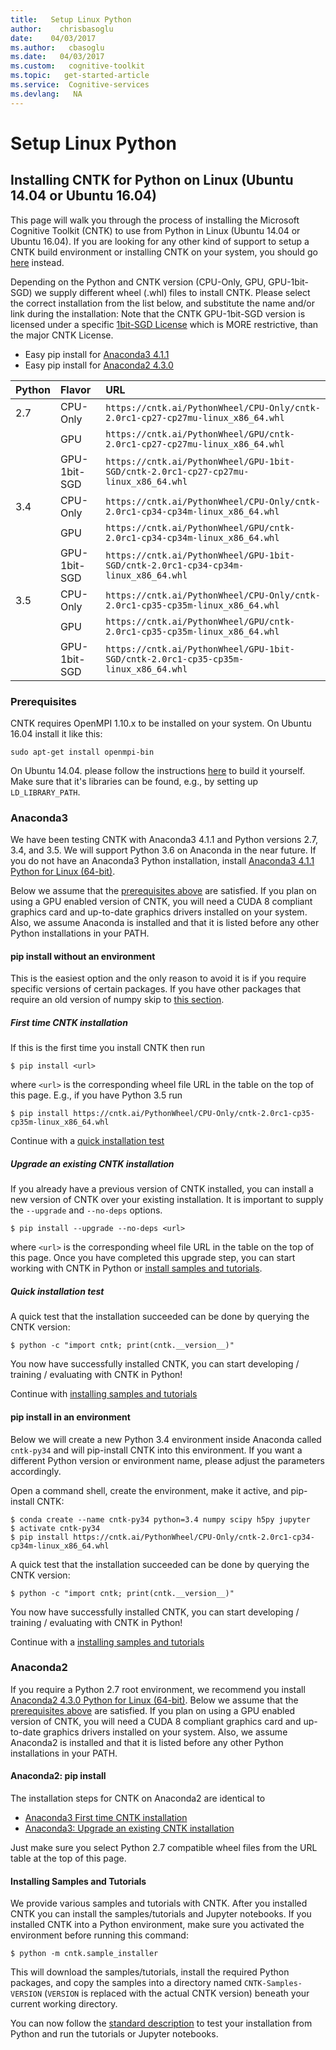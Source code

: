 ```yaml
---
title:   Setup Linux Python
author:    chrisbasoglu
date:    04/03/2017
ms.author:   cbasoglu
ms.date:   04/03/2017
ms.custom:   cognitive-toolkit
ms.topic:   get-started-article
ms.service:  Cognitive-services
ms.devlang:   NA
---
```


# Setup Linux Python

## Installing CNTK for Python on Linux (Ubuntu 14.04 or Ubuntu 16.04)

This page will walk you through the process of installing the Microsoft Cognitive Toolkit (CNTK) to use from Python in Linux (Ubuntu 14.04 or Ubuntu 16.04).
If you are looking for any other kind of support to setup a CNTK build environment or installing CNTK on your system, you should go [here](./Setup-CNTK-on-your-machine.md) instead. 

Depending on the Python and CNTK version (CPU-Only, GPU, GPU-1bit-SGD) we supply different wheel (.whl) files to install CNTK.
Please select the correct installation from the list below, and substitute the name and/or link during the installation:
Note that the CNTK GPU-1bit-SGD version is licensed under a specific [1bit-SGD License](./CNTK-1bit-SGD-License.md) which is MORE restrictive, than the major CNTK License.

* Easy pip install for [Anaconda3 4.1.1](#anaconda3)
* Easy pip install for [Anaconda2 4.3.0](#anaconda2)

|Python | Flavor | URL
|:------|:-------|:--------|
| 2.7 | CPU-Only | `https://cntk.ai/PythonWheel/CPU-Only/cntk-2.0rc1-cp27-cp27mu-linux_x86_64.whl`
|  | GPU | `https://cntk.ai/PythonWheel/GPU/cntk-2.0rc1-cp27-cp27mu-linux_x86_64.whl` |
|  | GPU-1bit-SGD | `https://cntk.ai/PythonWheel/GPU-1bit-SGD/cntk-2.0rc1-cp27-cp27mu-linux_x86_64.whl` |
| 3.4 | CPU-Only | `https://cntk.ai/PythonWheel/CPU-Only/cntk-2.0rc1-cp34-cp34m-linux_x86_64.whl`
|  | GPU | `https://cntk.ai/PythonWheel/GPU/cntk-2.0rc1-cp34-cp34m-linux_x86_64.whl` |
|  | GPU-1bit-SGD | `https://cntk.ai/PythonWheel/GPU-1bit-SGD/cntk-2.0rc1-cp34-cp34m-linux_x86_64.whl` |
| 3.5 | CPU-Only | `https://cntk.ai/PythonWheel/CPU-Only/cntk-2.0rc1-cp35-cp35m-linux_x86_64.whl`
|  | GPU | `https://cntk.ai/PythonWheel/GPU/cntk-2.0rc1-cp35-cp35m-linux_x86_64.whl` |
|  | GPU-1bit-SGD | `https://cntk.ai/PythonWheel/GPU-1bit-SGD/cntk-2.0rc1-cp35-cp35m-linux_x86_64.whl` |

### Prerequisites

CNTK requires OpenMPI 1.10.x to be installed on your system.
On Ubuntu 16.04 install it like this:
```
sudo apt-get install openmpi-bin
```
On Ubuntu 14.04. please follow the instructions [here](./Setup-CNTK-on-Linux.md#open-mpi) to build it yourself.
Make sure that it's libraries can be found, e.g., by setting up `LD_LIBRARY_PATH`.

### Anaconda3

We have been testing CNTK with Anaconda3 4.1.1 and Python versions 2.7, 3.4, and 3.5. We will support Python 3.6 on Anaconda in the near future.
If you do not have an Anaconda3 Python installation, install [Anaconda3 4.1.1 Python for Linux (64-bit)](https://repo.continuum.io/archive/Anaconda3-4.1.1-Linux-x86_64.sh).

Below we assume that the [prerequisites above](#prerequisites) are satisfied.
If you plan on using a GPU enabled version of CNTK, you will need a CUDA 8 compliant graphics card and up-to-date graphics drivers installed on your system.
Also, we assume Anaconda is installed and that it is listed before any other Python installations in your PATH.

#### pip install without an environment

This is the easiest option and the only reason to avoid it is if you require specific versions of certain packages. If you have other packages that require an old version of numpy skip to [this section](#pip-install-in-an-environment).

##### First time CNTK installation

If this is the first time you install CNTK then run
```
$ pip install <url>
```
where `<url>` is the corresponding wheel file URL in the table on the top of this page. E.g., if you have Python 3.5 run
```
$ pip install https://cntk.ai/PythonWheel/CPU-Only/cntk-2.0rc1-cp35-cp35m-linux_x86_64.whl
```

Continue with a [quick installation test](#quick-installation-test)

##### Upgrade an existing CNTK installation

If you already have a previous version of CNTK installed, you can install a new version of CNTK over your existing installation. It is important to supply the `--upgrade` and `--no-deps` options.
```
$ pip install --upgrade --no-deps <url>
```
where `<url>` is the corresponding wheel file URL in the table on the top of this page. Once you have completed this upgrade step, you can start working with CNTK in Python or [install samples and tutorials](#installing-samples-and-tutorials).

##### Quick installation test

A quick test that the installation succeeded can be done by querying the CNTK version:
```
$ python -c "import cntk; print(cntk.__version__)"
```

You now have successfully installed CNTK, you can start developing / training / evaluating with CNTK in Python!

Continue with [installing samples and tutorials](#installing-samples-and-tutorials)

#### pip install in an environment

Below we will create a new Python 3.4 environment inside Anaconda called `cntk-py34` and will pip-install CNTK into this environment. If you want a different Python version or environment name, please adjust the parameters accordingly.

Open a command shell, create the environment, make it active, and pip-install CNTK:
```
$ conda create --name cntk-py34 python=3.4 numpy scipy h5py jupyter
$ activate cntk-py34
$ pip install https://cntk.ai/PythonWheel/CPU-Only/cntk-2.0rc1-cp34-cp34m-linux_x86_64.whl
```
A quick test that the installation succeeded can be done by querying the CNTK version:
```
$ python -c "import cntk; print(cntk.__version__)"
```

You now have successfully installed CNTK, you can start developing / training / evaluating with CNTK in Python!

Continue with a [installing samples and tutorials](#installing-samples-and-tutorials)

### Anaconda2

If you require a Python 2.7 root environment, we recommend you install [Anaconda2 4.3.0 Python for Linux (64-bit)](https://repo.continuum.io/archive/Anaconda2-4.3.0-Linux-x86_64.sh).
Below we assume that the [prerequisites above](#prerequisites) are satisfied.
If you plan on using a GPU enabled version of CNTK, you will need a CUDA 8 compliant graphics card and up-to-date graphics drivers installed on your system.
Also, we assume Anaconda2 is installed and that it is listed before any other Python installations in your PATH.

#### Anaconda2: pip install

The installation steps for CNTK on Anaconda2 are identical to

- [Anaconda3 First time CNTK installation](#first-time-cntk-installation)
- [Anaconda3: Upgrade an existing CNTK installation](#upgrade-an-existing-cntk-installation)

Just make sure you select Python 2.7 compatible wheel files from the URL table at the top of this page.

#### Installing Samples and Tutorials

We provide various samples and tutorials with CNTK. After you installed CNTK you can install the samples/tutorials and Jupyter notebooks. If you installed CNTK into a Python environment, make sure you activated the environment before running this command:
```
$ python -m cntk.sample_installer
```
This will download the samples/tutorials, install the required Python packages, and copy the samples into a directory named `CNTK-Samples-VERSION` (`VERSION` is replaced with the actual CNTK version) beneath your current working directory.

You can now follow the [standard description](./Setup-Test-Python.md) to test your installation from Python and run the tutorials or Jupyter notebooks.

